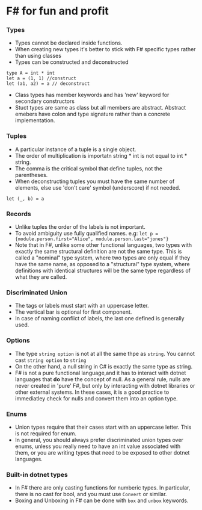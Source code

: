 # F# for fun and profit

### Types

* Types cannot be declared inside functions.
* When creating new types it's better to stick with F# specific types rather  than using classes
* Types can be constructed and deconstructed
```f#
type A = int * int
let a = (1, 1) //construct
let (a1, a2) = a // deconstruct
```
* Class types has member keywords and has 'new' keyword for secondary constructors
* Stuct types are same as class but all members are abstract. Abstract emebers have colon and type signature rather than a concrete implementation.

### Tuples

* A particular instance of a tuple is a single object.
* The order of multiplication is importatn string * int is not equal to int * string.
* The comma is the critical symbol that define tuples, not the parentheses.
* When deconstructing tuples you must have the same number of elements, else use 'don't care' symbol (underscore) if not needed. 
```f#
let (_, b) = a
```

### Records

* Unlike tuples the order of the labels is not important.
* To avoid ambiguity use fully qualified names. e.g: `let p = {module.person.first="Alice", module.person.last="jones"}`
* Note that in F#, unlike some other functional languages, two types with exactly the same structural definition are not the same type. This is called a "nominal" type system, where two types are only equal if they have the same name, as opposed to a "structural" type system, where definitions with identical structures will be the same type regardless of what they are called.

### Discriminated Union

* The tags or labels must start with an uppercase letter.
* The vertical bar is optional for first component.
* In case of naming conflict of labels, the last one defined is generally used.

### Options

* The type `string option` is not at all the same thpe as `string`. You cannot cast `string option` to `string`
* On the other hand, a null string in C# is exactly the same type as string.
* F# is not a pure functional language,and it has to interact with dotnet languages that **do** have the concept of null. As a general rule, nulls are never created in 'pure' F#, but only by interacting with dotnet libraries or other external systems. In these cases, it is a good practice to immediatley check for nulls and convert them into an option type.

### Enums

* Union types require that their cases start with an uppercase letter. This is not required for enum.
* In general, you should always prefer discriminated union types over enums, unless you really need to have an int value associated with them, or you are writing types that need to be exposed to other dotnet languages.

### Built-in dotnet types

* In F# there are only casting functions for numberic types. In particular, there is no cast for bool, and you must use `Convert` or similar.
* Boxing and Unboxing in F# can be done with `box` and `unbox` keywords.






























